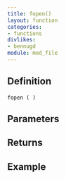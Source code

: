 ```yaml
---
title: fopen()
layout: function
categories:
- functions
divlikes:
- bennugd
module: mod_file
---
```


## Definition

    fopen ( )

## Parameters

## Returns

## Example
